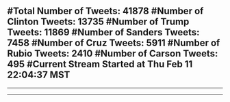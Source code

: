 #Total Number of Tweets: 41878 
#Number of Clinton Tweets: 13735
#Number of Trump Tweets: 11869
#Number of Sanders Tweets: 7458
#Number of Cruz Tweets: 5911
#Number of Rubio Tweets: 2410
#Number of Carson Tweets: 495
#Current Stream Started at Thu Feb 11 22:04:37 MST
---
---
---
